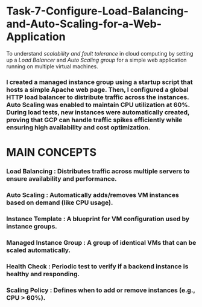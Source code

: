 # Task-7-Configure-Load-Balancing-and-Auto-Scaling-for-a-Web-Application
To understand *scalability and fault tolerance* in cloud computing by setting up a *Load Balancer* and *Auto Scaling group* for a simple web application running on multiple virtual machines.

### I created a managed instance group using a startup script that hosts a simple Apache web page. Then, I configured a global HTTP load balancer to distribute traffic across the instances. Auto Scaling was enabled to maintain CPU utilization at 60%. During load tests, new instances were automatically created, proving that GCP can handle traffic spikes efficiently while ensuring high availability and cost optimization.

# MAIN CONCEPTS

### Load Balancing	: Distributes traffic across multiple servers to ensure availability and performance.

### Auto Scaling :	Automatically adds/removes VM instances based on demand (like CPU usage).

### Instance Template :	A blueprint for VM configuration used by instance groups.

### Managed Instance Group :	A group of identical VMs that can be scaled automatically.

### Health Check	: Periodic test to verify if a backend instance is healthy and responding.

### Scaling Policy :	Defines when to add or remove instances (e.g., CPU > 60%).
